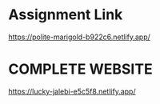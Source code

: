 # Assignment Link  
https://polite-marigold-b922c6.netlify.app/

# COMPLETE WEBSITE
https://lucky-jalebi-e5c5f8.netlify.app/
